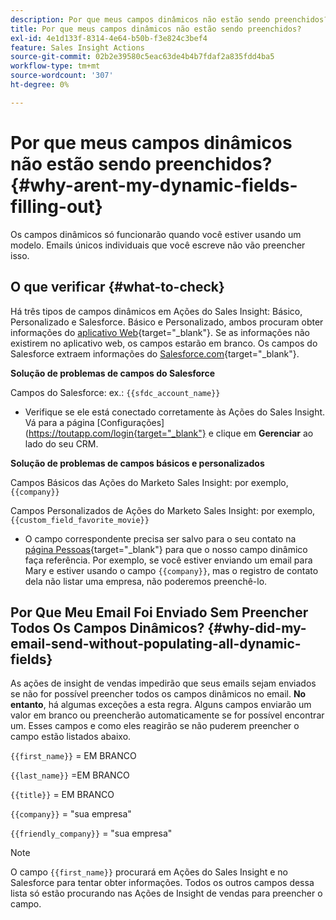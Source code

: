 ```yaml
---
description: Por que meus campos dinâmicos não estão sendo preenchidos? - Documentação do Marketo - Documentação do produto
title: Por que meus campos dinâmicos não estão sendo preenchidos?
exl-id: 4e1d133f-8314-4e64-b50b-f3e824c3bef4
feature: Sales Insight Actions
source-git-commit: 02b2e39580c5eac63de4b4b7fdaf2a835fdd4ba5
workflow-type: tm+mt
source-wordcount: '307'
ht-degree: 0%

---
```


# Por que meus campos dinâmicos não estão sendo preenchidos? {#why-arent-my-dynamic-fields-filling-out}

Os campos dinâmicos só funcionarão quando você estiver usando um modelo. Emails únicos individuais que você escreve não vão preencher isso.

## O que verificar {#what-to-check}

Há três tipos de campos dinâmicos em Ações do Sales Insight: Básico, Personalizado e Salesforce. Básico e Personalizado, ambos procuram obter informações do [aplicativo Web](https://toutapp.com/login){target="_blank"}. Se as informações não existirem no aplicativo web, os campos estarão em branco. Os campos do Salesforce extraem informações do [Salesforce.com](https://salesforce.com){target="_blank"}.

**Solução de problemas de campos do Salesforce**

Campos do Salesforce: ex.: `{{sfdc_account_name}}`

* Verifique se ele está conectado corretamente às Ações do Sales Insight. Vá para a página [Configurações] (https://toutapp.com/login{target="_blank"} e clique em **Gerenciar** ao lado do seu CRM.

**Solução de problemas de campos básicos e personalizados**

Campos Básicos das Ações do Marketo Sales Insight: por exemplo, `{{company}}`

Campos Personalizados de Ações do Marketo Sales Insight: por exemplo, `{{custom_field_favorite_movie}}`

* O campo correspondente precisa ser salvo para o seu contato na [página Pessoas](https://toutapp.com/next#relationships){target="_blank"} para que o nosso campo dinâmico faça referência. Por exemplo, se você estiver enviando um email para Mary e estiver usando o campo `{{company}}`, mas o registro de contato dela não listar uma empresa, não poderemos preenchê-lo.

## Por Que Meu Email Foi Enviado Sem Preencher Todos Os Campos Dinâmicos? {#why-did-my-email-send-without-populating-all-dynamic-fields}

As ações de insight de vendas impedirão que seus emails sejam enviados se não for possível preencher todos os campos dinâmicos no email. **No entanto**, há algumas exceções a esta regra. Alguns campos enviarão um valor em branco ou preencherão automaticamente se for possível encontrar um. Esses campos e como eles reagirão se não puderem preencher o campo estão listados abaixo.

`{{first_name}}` = EM BRANCO

`{{last_name}}` =EM BRANCO

`{{title}}` = EM BRANCO

`{{company}}` = &quot;sua empresa&quot;

`{{friendly_company}}` = &quot;sua empresa&quot;

>[!NOTE]
>
>O campo `{{first_name}}` procurará em Ações do Sales Insight e no Salesforce para tentar obter informações. Todos os outros campos dessa lista só estão procurando nas Ações de Insight de vendas para preencher o campo.
